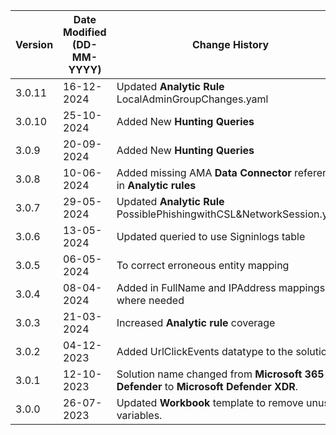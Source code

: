 | **Version** | **Date Modified (DD-MM-YYYY)** | **Change History**                                                                    |
|-------------|--------------------------------|---------------------------------------------------------------------------------------|
| 3.0.11      | 16-12-2024                     | Updated **Analytic Rule** LocalAdminGroupChanges.yaml				   |
| 3.0.10      | 25-10-2024                     | Added New **Hunting Queries**				   |
| 3.0.9       | 20-09-2024                     | Added New **Hunting Queries**				   |
| 3.0.8       | 10-06-2024                     | Added missing AMA **Data Connector** reference in **Analytic rules**				   | 
| 3.0.7       | 29-05-2024                     | Updated **Analytic Rule** PossiblePhishingwithCSL&NetworkSession.yaml				   | 
| 3.0.6       | 13-05-2024                     | Updated queried to use Signinlogs table                               				   | 
| 3.0.5       | 06-05-2024                     | To correct erroneous entity mapping                                 				   |  
| 3.0.4       | 08-04-2024                     | Added in FullName and IPAddress mappings where needed                                 |  
| 3.0.3       | 21-03-2024                     | Increased **Analytic rule** coverage                                          		   |
| 3.0.2       | 04-12-2023                     | Added UrlClickEvents datatype to the solution                                         |
| 3.0.1       | 12-10-2023                     | Solution name changed from **Microsoft 365 Defender** to  **Microsoft Defender XDR**. |
| 3.0.0       | 26-07-2023                     | Updated **Workbook** template to remove unused variables.                             |  
